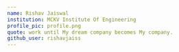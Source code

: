 ```yaml
---
name: Rishav Jaiswal
institution: MCKV Institute Of Engineering
profile_pic: profile.png
quote: work until My dream company becomes My company.
github_user: rishavjaiss
---
```

